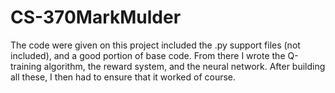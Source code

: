 # CS-370MarkMulder
  The code were given on this project included the .py support files (not included), and a good portion of base code. From there I wrote the Q-training algorithm, the reward system, and the neural network. After building all these, I then had to ensure that it worked of course.
  

  
